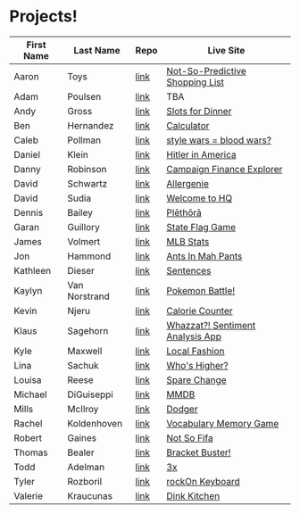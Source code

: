 # Projects!

| First Name |   Last Name   | Repo | Live Site |
|------------|---------------|------|-----------|
| Aaron | Toys | [link](https://github.com/aarontoys/predictive_shopping_list) | [Not-So-Predictive Shopping List](https://aarontoys-psl.firebaseapp.com/) |
| Adam | Poulsen | [link](https://github.com/amp0024/G19-AdamPoulsen) | TBA |
| Andy | Gross | [link](https://github.com/andogro/personal-project-1) | [Slots for Dinner](https://slotsfordinner.firebaseapp.com/) |
| Ben        | Hernandez     | [link](https://github.com/BenAychh/Calculator-G19-BenHernandez) | [Calculator](https://benaychh.github.io/Calculator-G19-BenHernandez/) |
| Caleb      | Pollman       | [link](https://github.com/cpollman1/Personal-Project-One.git) |[style wars = blood wars?](https://cpollman1-01.firebaseapp.com/)  |                                       |
| Daniel     | Klein         | [link](https://github.com/danhklein/godwin) | [Hitler in America](https://godwin-project.firebaseapp.com/) |
| Danny      | Robinson      | [link](https://github.com/djrobinson/campaign_finance) | [Campaign Finance Explorer](https://blinding-heat-4630.firebaseapp.com/)|
| David      | Schwartz      | [link](https://github.com/Mavs212/g19-unit-1-personal-project) | [Allergenie](http://mavs212.github.io/personal-project/) |
| David      | Sudia         | [link](https://github.com/dsudia/G19-DavidSudia) | [Welcome to HQ](https://dsudia.github.io/G19-DavidSudia) |
| Dennis     | Bailey        | [link](https://github.com/dennisbailey/unit-1-personal-project/) | [Plēthōrā](https://plethora.firebaseapp.com/) |
| Garan      | Guillory      | [link](https://github.com/garanguillory/G19-GaranGuillory)| [State Flag Game](http://garanguillory.github.io/G19-GaranGuillory/) |
| James      | Volmert       | [link](https://github.com/jamesv28/mlbPlayer)  | [MLB Stats](http://jamesv28.github.io/mlbPlayer) |
| Jon        | Hammond       | [link](https://github.com/jonhammond/Unit-1/tree/master/Personal-Project ) | [Ants In Mah Pants](https://antsinmahpants.firebaseapp.com/) |
| Kathleen   | Dieser        | [link](https://github.com/katdiese/sentences) | [Sentences](https://sentences.firebaseapp.com/) |
| Kaylyn     | Van Norstrand | [link](https://github.com/KayTV/pokemon-app) | [Pokemon Battle!](http://kaytv.github.io/pokemon-app/) |
| Kevin      | Njeru         | [link](https://github.com/knjeru/U1_caloriecounter_proj) | [Calorie Counter](http://knjeru.github.io/U1_caloriecounter_proj)  |
| Klaus      | Sagehorn      | [link](https://github.com/khsagehorn/Unit1-Project) |[Whazzat?! Sentiment Analysis App](https://whazzat.firebaseapp.com/) |
| Kyle       | Maxwell       | [link](https://github.com/KyleJayMaxwell/local-Co) | [Local Fashion](http://kylejaymaxwell.tk/local-Fashion/) |
| Lina       | Sachuk   |  [link](https://github.com/1linasachuk/g19-LinaSachuk-Unit1-Project) | [Who's Higher?]( http://1linasachuk.github.io/g19-LinaSachuk-Unit1-Project/src/index.html) |
| Louisa     | Reese         | [link](https://github.com/weezy93/unit-1-personal-project/) | [Spare Change](https://spare00change.firebaseapp.com) |
| Michael    | DiGuiseppi    | [link](https://github.com/michaeldiguiseppi/front-end-personal-project) | [MMDB](https://mmdb-movie-database.firebaseapp.com/) |
| Mills      | McIlroy       | [link](https://github.com/millsmcilroy/personalProject1) | [Dodger](https://dodger.firebaseapp.com/) |
| Rachel     | Koldenhoven   | [link](https://github.com/RachelKoldenhoven/g19-RKoldenhoven-Unit1-Project) | [Vocabulary Memory Game](https://vocabmemory.firebaseapp.com/) |
| Robert     | Gaines        | [link](https://github.com/rlgaines/proj-proposal) | [Not So Fifa](https://notsofifa.firebaseapp.com/) |
| Thomas     | Bealer        | [link](https://github.com/tbealer/personalProject1.git)| [Bracket Buster!](http://tbealer.github.io/personalProject1/src/) |
| Todd       | Adelman       | [link](https://github.com/toddadelman/) | [3x](http://toddadelman.github.io/persoproj1/src/) |
| Tyler      | Rozboril      | [link](https://github.com/trozboril/rockOnKeyboard) | [rockOn Keyboard](https://rockon-keyboard.firebaseapp.com) |
| Valerie    | Kraucunas     | [link](https://github.com/vkraucunas/dinkKitchen)  | [Dink Kitchen](https://dinkkitchen.firebaseapp.com/index.html) |
